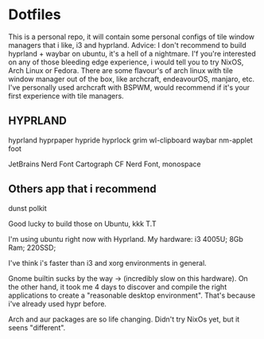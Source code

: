 # Dotfiles
This is a personal repo, it will contain some personal configs of tile window managers that i like, i3 and hyprland.
Advice: I don't recommend to build hyprland + waybar on ubuntu, it's a hell of a nightmare.
I'f you're interested on any of those bleeding edge experience, i would tell you to try NixOS, Arch Linux or Fedora.
There are some flavour's of arch linux with tile window manager out of the box, like archcraft, endeavourOS, manjaro, etc.
I've personally used archcraft with BSPWM, would recommend if it's your first experience with tile managers.

## HYPRLAND
hyprland
hyprpaper
hypride
hyprlock
grim
wl-clipboard
waybar
nm-applet
foot

JetBrains Nerd Font
Cartograph CF Nerd Font, monospace

## Others app that i recommend
dunst
polkit

Good lucky to build those on Ubuntu, kkk T.T

I'm using ubuntu right now with Hyprland.
My hardware:
i3 4005U;
8Gb Ram;
220SSD;

I've think i's faster than i3 and xorg environments in general.

Gnome builtin sucks by the way -> (incredibly slow on this hardware).
On the other hand, it took me 4 days to discover and compile the right applications to create a "reasonable desktop environment". That's because i've already used hypr before.

Arch and aur packages are so life changing.
Didn't try NixOs yet, but it seens "different".

